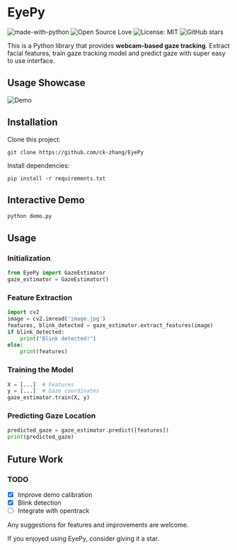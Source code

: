 # EyePy

![made-with-python](https://img.shields.io/badge/Made%20with-Python-1f425f.svg)
![Open Source Love](https://badges.frapsoft.com/os/v1/open-source.svg?v=103)
![License: MIT](https://img.shields.io/badge/License-MIT-yellow.svg)
![GitHub stars](https://img.shields.io/github/stars/ck-zhang/EyePy.svg?style=social)

This is a Python library that provides **webcam-based gaze tracking**.
Extract facial features, train gaze tracking model and predict gaze with super easy to use interface.

## Usage Showcase
![Demo](https://github.com/user-attachments/assets/08d7af7b-9a45-4c78-bfb5-93db1d0f45c4)

## Installation

Clone this project:
```shell
git clone https://github.com/ck-zhang/EyePy
```

Install dependencies:
```shell
pip install -r requirements.txt
```

## Interactive Demo
```shell
python demo.py
```

## Usage

### Initialization
```python
from EyePy import GazeEstimator
gaze_estimator = GazeEstimator()
```

### Feature Extraction
```python
import cv2
image = cv2.imread('image.jpg')
features, blink_detected = gaze_estimator.extract_features(image)
if blink_detected:
    print("Blink detected!")
else:
    print(features)
```

### Training the Model
```python
X = [...]  # Features
y = [...]  # Gaze coordinates
gaze_estimator.train(X, y)
```

### Predicting Gaze Location
```python
predicted_gaze = gaze_estimator.predict([features])
print(predicted_gaze)
```

## Future Work

### TODO

- [x] Improve demo calibration
- [x] Blink detection
- [ ] Integrate with opentrack

Any suggestions for features and improvements are welcome.

If you enjoyed using EyePy, consider giving it a star.
